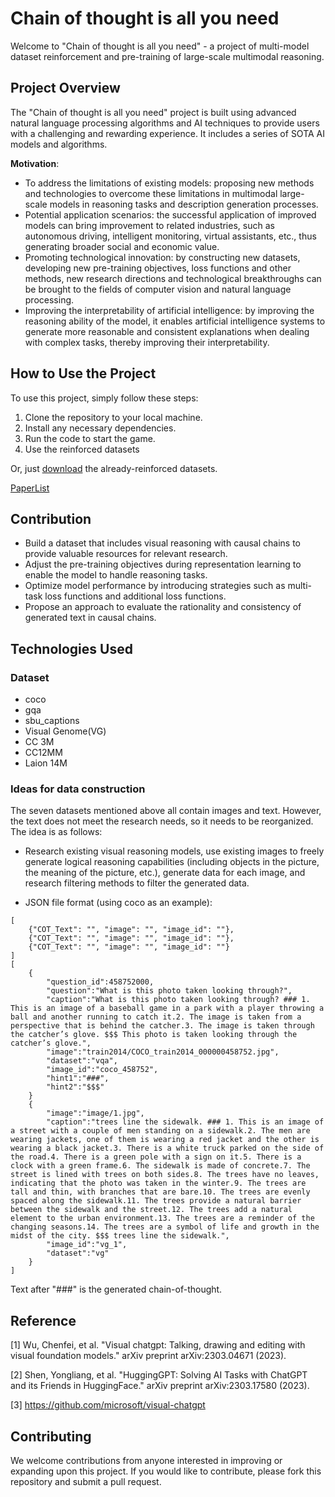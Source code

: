 # Chain of thought is all you need

Welcome to "Chain of thought is all you need" - a project of multi-model dataset reinforcement and pre-training of large-scale multimodal reasoning.

## Project Overview

The "Chain of thought is all you need" project is built using advanced natural language processing algorithms and AI techniques to provide users with a challenging and rewarding experience. It includes a series of SOTA AI models and algorithms.

**Motivation**: 

- To address the limitations of existing models: proposing new methods and technologies to overcome these limitations in multimodal large-scale models in reasoning tasks and description generation processes.
- Potential application scenarios: the successful application of improved models can bring improvement to related industries, such as autonomous driving, intelligent monitoring, virtual assistants, etc., thus generating broader social and economic value.
- Promoting technological innovation: by constructing new datasets, developing new pre-training objectives, loss functions and other methods, new research directions and technological breakthroughs can be brought to the fields of computer vision and natural language processing.
- Improving the interpretability of artificial intelligence: by improving the reasoning ability of the model, it enables artificial intelligence systems to generate more reasonable and consistent explanations when dealing with complex tasks, thereby improving their interpretability.

## How to Use the Project

To use this project, simply follow these steps:

1. Clone the repository to your local machine.
2. Install any necessary dependencies.
3. Run the code to start the game.
4. Use the reinforced datasets

Or, just [download](https://www.google.com) the already-reinforced datasets.

[PaperList](https://docs.qq.com/sheet/DQ0FmVURmYmFIVmtV?scene=b38db4adca404be50932e954FZWrp1&tab=BB08J2)

## Contribution

- Build a dataset that includes visual reasoning with causal chains to provide valuable resources for relevant research. 
- Adjust the pre-training objectives during representation learning to enable the model to handle reasoning tasks. 
- Optimize model performance by introducing strategies such as multi-task loss functions and additional loss functions. 
- Propose an approach to evaluate the rationality and consistency of generated text in causal chains.

## Technologies Used

### Dataset

- coco
- gqa
- sbu_captions
- Visual Genome(VG)
- CC 3M
- CC12MM
- Laion 14M

### Ideas for data construction

The seven datasets mentioned above all contain images and text. However, the text does not meet the research needs, so it needs to be reorganized. The idea is as follows:

- Research existing visual reasoning models, use existing images to freely generate logical reasoning capabilities (including objects in the picture, the meaning of the picture, etc.), generate data for each image, and research filtering methods to filter the generated data.

- JSON file format (using coco as an example):
```
[
    {"COT_Text": "", "image": "", "image_id": ""},
    {"COT_Text": "", "image": "", "image_id": ""},
    {"COT_Text": "", "image": "", "image_id": ""}
]
[
    {
        "question_id":458752000,
        "question":"What is this photo taken looking through?",
        "caption":"What is this photo taken looking through? ### 1. This is an image of a baseball game in a park with a player throwing a ball and another running to catch it.2. The image is taken from a perspective that is behind the catcher.3. The image is taken through the catcher’s glove. $$$ This photo is taken looking through the catcher’s glove.",
        "image":"train2014/COCO_train2014_000000458752.jpg",
        "dataset":"vqa",
        "image_id":"coco_458752",
        "hint1":"###",
        "hint2":"$$$"
    }
    {
        "image":"image/1.jpg",
        "caption":"trees line the sidewalk. ### 1. This is an image of a street with a couple of men standing on a sidewalk.2. The men are wearing jackets, one of them is wearing a red jacket and the other is wearing a black jacket.3. There is a white truck parked on the side of the road.4. There is a green pole with a sign on it.5. There is a clock with a green frame.6. The sidewalk is made of concrete.7. The street is lined with trees on both sides.8. The trees have no leaves, indicating that the photo was taken in the winter.9. The trees are tall and thin, with branches that are bare.10. The trees are evenly spaced along the sidewalk.11. The trees provide a natural barrier between the sidewalk and the street.12. The trees add a natural element to the urban environment.13. The trees are a reminder of the changing seasons.14. The trees are a symbol of life and growth in the midst of the city. $$$ trees line the sidewalk.",
        "image_id":"vg_1",
        "dataset":"vg"
    }
]
```
Text after "###" is the generated chain-of-thought.

## Reference

[1] Wu, Chenfei, et al. "Visual chatgpt: Talking, drawing and editing with visual foundation models." arXiv preprint arXiv:2303.04671 (2023).

[2] Shen, Yongliang, et al. "HuggingGPT: Solving AI Tasks with ChatGPT and its Friends in HuggingFace." arXiv preprint arXiv:2303.17580 (2023).

[3] https://github.com/microsoft/visual-chatgpt



## Contributing

We welcome contributions from anyone interested in improving or expanding upon this project. If you would like to contribute, please fork this repository and submit a pull request.